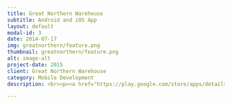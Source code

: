 ```yaml
---
title: Great Northern Warehouse
subtitle: Android and iOS App
layout: default
modal-id: 3
date: 2014-07-17
img: greatnorthern/feature.png
thumbnail: greatnorthern/feature.png
alt: image-alt
project-date: 2015
client: Great Northern Warehouse
category: Mobile Development
description: <br><p><a href="https://play.google.com/store/apps/details?id=com.thegreatnorthern.android"><img alt="Get it on Google Play" src="https://play.google.com/intl/en_us/badges/images/apps/en-play-badge.png" width="200" /></a><a href="https://itunes.apple.com/gb/app/great-northern-warehouse/id994737509?mt=8"><img src="img/app_store_download.svg" width="200" /></a></p>

---
```

